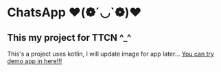 # ChatsApp ❤️(❁´◡`❁)❤️
## This my project for TTCN ^_^
This's a project uses kotlin, I will update image for app later...
[You can try demo app in here!!!](https://drive.google.com/file/d/1XyYi6inoqdKgFNPReHeZqLkB0mo3ksL6/view?usp=sharing)
